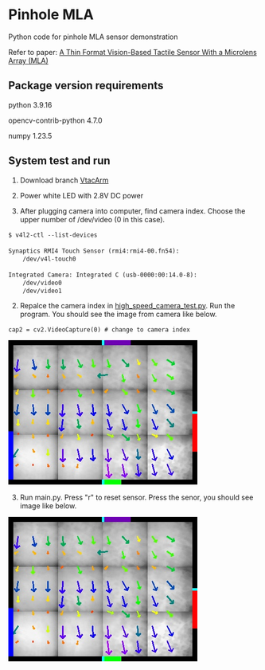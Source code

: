 # Pinhole MLA
Python code for pinhole MLA sensor demonstration

Refer to paper: [A Thin Format Vision-Based Tactile Sensor With a Microlens Array (MLA)](https://ieeexplore.ieee.org/document/9904502)

## Package version requirements
python 3.9.16

opencv-contrib-python 4.7.0

numpy 1.23.5

## System test and run
1. Download branch [VtacArm](https://github.com/Guanlan-gkd/Ri-demo)

2. Power white LED with 2.8V DC power
  
3. After plugging camera into computer, find camera index. Choose the upper number of /dev/video (0 in this case).
   
```
$ v4l2-ctl --list-devices 

Synaptics RMI4 Touch Sensor (rmi4:rmi4-00.fn54):
	/dev/v4l-touch0

Integrated Camera: Integrated C (usb-0000:00:14.0-8):
	/dev/video0
	/dev/video1

```

2. Repalce the camera index in [high_speed_camera_test.py](https://github.com/Guanlan-gkd/VtacArm/blob/main/high_speed_camera_test.py). Run the program. You should see the image from camera like below.
```
cap2 = cv2.VideoCapture(0) # change to camera index
```
![image](https://github.com/Guanlan-gkd/Pinhole_MLA_demo/blob/main/bar.jpg)

3. Run main.py. Press "r" to reset sensor. Press the senor, you should see image like below.
   
![image](https://github.com/Guanlan-gkd/Pinhole_MLA_demo/blob/main/bar.jpg)
